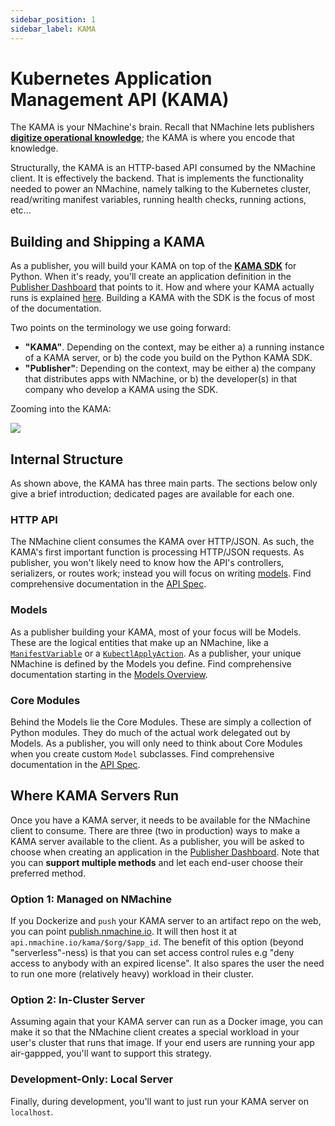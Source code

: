 ```yaml
---
sidebar_position: 1
sidebar_label: KAMA
---
```


# Kubernetes Application Management API (KAMA)

The KAMA is your NMachine's brain. Recall that NMachine lets publishers
**[digitize operational knowledge](/concepts/concepts-root#digitizing-operational-knowledge)**;
the KAMA is where you encode that knowledge. 

Structurally, the KAMA is an HTTP-based API consumed by the NMachine client. 
It is effectively the backend. That is implements
the functionality needed to power an NMachine, namely talking to the Kubernetes
cluster, read/writing manifest variables, running health checks, running actions, etc...   

## Building and Shipping a KAMA

As a publisher, you will build your KAMA on top of the
**[KAMA SDK](https://pypi.org/project/kama-sdk-py/)** for Python. When it's ready, you'll
create an application definition in the [Publisher Dashboard](https://publish.nmachine.io) 
that points to it. How and where your KAMA actually runs 
is explained [here](#where-kama-servers-run). Building a KAMA with the SDK is the focus
of most of the documentation.

Two points on the terminology we use going forward:
- **"KAMA"**. Depending on the context, may be either a) a running instance
of a KAMA server, or b) the code you build on the Python KAMA SDK.
- **"Publisher"**: Depending on the context, may be either a) 
the company that distributes apps with NMachine, or b) the developer(s) in that company 
who develop a KAMA using the SDK.

Zooming into the KAMA: 

![](/img/concepts/kama-zoom.jpg)

## Internal Structure

As shown above, the KAMA has three main parts. The sections below only give a brief introduction;
dedicated pages are available for each one.

### HTTP API

The NMachine client consumes the KAMA over HTTP/JSON. As such, the KAMA's first important function
is processing HTTP/JSON requests. As publisher, you won't likely need to know 
how the API's controllers, serializers, or routes work; instead you will focus on writing 
[models](#models). Find comprehensive documentation in the [API Spec](/nope).


### Models

As a publisher building your KAMA, most of your focus will be Models. These are the logical
entities that make up an NMachine, like a 
[`ManifestVariable`](/models/variables/manifest-variables) or a 
[`KubectlApplyAction`](/models/actions/kubernetes-actions#kubectlapplyaction). 
As a publisher, your unique NMachine is defined by the Models you define. Find 
 comprehensive documentation starting in the [Models Overview](/models/models-overview.md).


### Core Modules 

Behind the Models lie the Core Modules. These are simply a collection of Python modules.
They do much of the actual work delegated out by Models. As a publisher, you will only
need to think about Core Modules when you create custom `Model` subclasses.
Find comprehensive documentation in the [API Spec](/nope). 




## Where KAMA Servers Run

Once you have a KAMA server, it needs to be available for the NMachine client to consume. There
are three (two in production) ways to make a KAMA server available to the client. As a publisher,
you will be asked to choose when creating an application in the 
[Publisher Dashboard](https://publisher.nmachine.io). Note that you
can **support multiple methods** and let each end-user choose their preferred method.

### Option 1: Managed on NMachine

If you Dockerize and `push` your KAMA server to an artifact repo on the web, you can point
[publish.nmachine.io](https://publish.nmachine.io). It will then host it at
`api.nmachine.io/kama/$org/$app_id`. The benefit of this option 
(beyond "serverless"-ness) is that you can set access control rules
e.g "deny access to anybody with an expired license". It also spares the 
user the need to run one more (relatively heavy) workload in their cluster. 

### Option 2: In-Cluster Server

Assuming again that your KAMA server can run as a Docker image, you can make it so that 
the NMachine client creates a special workload in your user's cluster that runs that image. 
If your end users are running your app air-gappped, you'll want to support this strategy.    

### Development-Only: Local Server 

Finally, during development, you'll want to just run your KAMA server on `localhost`.
